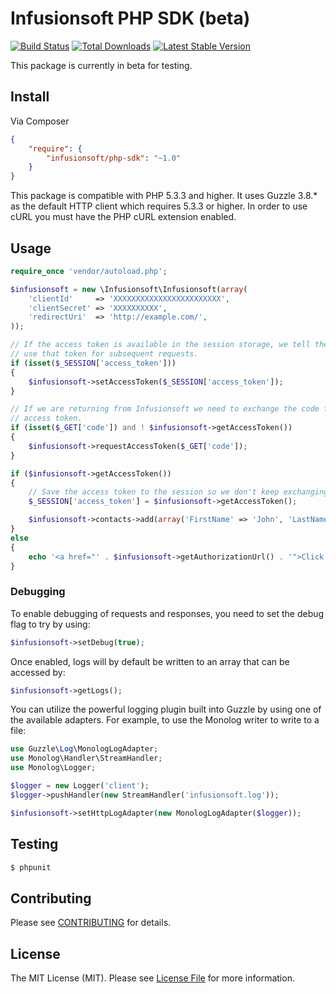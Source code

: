 # Infusionsoft PHP SDK (beta)

[![Build Status](https://travis-ci.org/infusionsoft/infusionsoft-php.png?branch=master)](https://travis-ci.org/infusionsoft/php-sdk)
[![Total Downloads](https://poser.pugx.org/infusionsoft/php-sdk/downloads.png)](https://packagist.org/packages/infusionsoft/php-sdk)
[![Latest Stable Version](https://poser.pugx.org/infusionsoft/php-sdk/v/stable.png)](https://packagist.org/packages/infusionsoft/php-sdk)

This package is currently in beta for testing.

## Install

Via Composer

``` json
{
    "require": {
        "infusionsoft/php-sdk": "~1.0"
    }
}
```

This package is compatible with PHP 5.3.3 and higher. It uses Guzzle 3.8.* as the default HTTP client which requires 5.3.3 or higher. In order to use cURL you must have the PHP cURL extension enabled.

## Usage

```php
require_once 'vendor/autoload.php';

$infusionsoft = new \Infusionsoft\Infusionsoft(array(
	'clientId'     => 'XXXXXXXXXXXXXXXXXXXXXXXX',
	'clientSecret' => 'XXXXXXXXXX',
	'redirectUri'  => 'http://example.com/',
));

// If the access token is available in the session storage, we tell the SDK to
// use that token for subsequent requests.
if (isset($_SESSION['access_token']))
{
	$infusionsoft->setAccessToken($_SESSION['access_token']);
}

// If we are returning from Infusionsoft we need to exchange the code for an
// access token.
if (isset($_GET['code']) and ! $infusionsoft->getAccessToken())
{
	$infusionsoft->requestAccessToken($_GET['code']);
}

if ($infusionsoft->getAccessToken())
{
	// Save the access token to the session so we don't keep exchanging the code
	$_SESSION['access_token'] = $infusionsoft->getAccessToken();

	$infusionsoft->contacts->add(array('FirstName' => 'John', 'LastName' => 'Doe'));
}
else
{
	echo '<a href="' . $infusionsoft->getAuthorizationUrl() . '">Click here to authorize</a>';
}
```

### Debugging

To enable debugging of requests and responses, you need to set the debug flag to try by using:

```php
$infusionsoft->setDebug(true);
```

Once enabled, logs will by default be written to an array that can be accessed by:

```php
$infusionsoft->getLogs();
```

You can utilize the powerful logging plugin built into Guzzle by using one of the available adapters. For example, to use the Monolog writer to write to a file:

```php
use Guzzle\Log\MonologLogAdapter;
use Monolog\Handler\StreamHandler;
use Monolog\Logger;

$logger = new Logger('client');
$logger->pushHandler(new StreamHandler('infusionsoft.log'));

$infusionsoft->setHttpLogAdapter(new MonologLogAdapter($logger));
```

## Testing

``` bash
$ phpunit
```


## Contributing

Please see [CONTRIBUTING](https://github.com/infusionsoft/infusionsoft-php/blob/master/CONTRIBUTING.md) for details.


## License

The MIT License (MIT). Please see [License File](https://github.com/infusionsoft/infusionsoft-php/blob/master/LICENSE) for more information.
